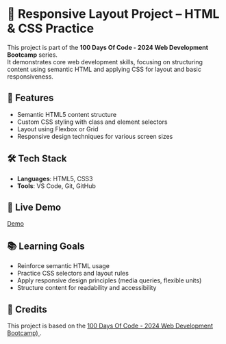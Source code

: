 # 📄 Responsive Layout Project – HTML & CSS Practice

This project is part of the **100 Days Of Code - 2024 Web Development Bootcamp** series.  
It demonstrates core web development skills, focusing on structuring content using semantic HTML and applying CSS for layout and basic responsiveness.

## 📌 Features
- Semantic HTML5 content structure
- Custom CSS styling with class and element selectors
- Layout using Flexbox or Grid
- Responsive design techniques for various screen sizes

## 🛠️ Tech Stack
- **Languages**: HTML5, CSS3
- **Tools**: VS Code, Git, GitHub

## 🚀 Live Demo
[Demo](https://flavia3107.github.io/web-development-basics-responsivity/)

## 📚 Learning Goals
- Reinforce semantic HTML usage
- Practice CSS selectors and layout rules
- Apply responsive design principles (media queries, flexible units)
- Structure content for readability and accessibility

## 📖 Credits
This project is based on the [100 Days Of Code - 2024 Web Development Bootcamp)
](https://www.udemy.com/course/100-days-of-code-web-development-bootcamp/).
